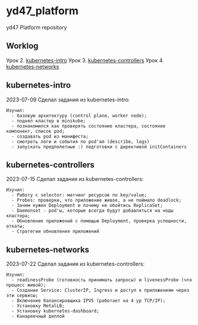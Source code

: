 # yd47_platform
yd47 Platform repository

## Worklog

Урок 2. [kubernetes-intro](#kubernetes-intro)
Урок 3. [kubernetes-controllers](#kubernetes-controllers)
Урок 4. [kubernetes-networks](#kubernetes-networks)

## kubernetes-intro
2023-07-09 Сделал задания из kubernetes-intro: 
```
Изучил:
  - базовую архитектуру (control plane, worker node);
  - поднял кластер в minikube;
  - познакомился как проверять состояние кластера, состояние компонент, список pod;
  - создавать pod из манифеста;
  - смотреть логи и события по pod'am (describe, logs)
  - запускать предполетные :) подготовки с директивой initContainers
```

## kubernetes-controllers
2023-07-15 Сделал задания из kubernetes-controllers:
```
Изучил:
  - Работу с selector: матчинг ресурсов по key/value;
  - Probes: проверки, что приложение живое, а не поймало deadlock;
  - Зачем нужен Deployment и почему не обойтись ReplicaSet;
  - Daemonset - pod'ы, которые всегда будут добавляться на ноды кластера;
  - Обновление приложений с помощью Deployment, проверка успешности, откаты;
  - Стратегии обновления приложений

```
## kubernetes-networks
2023-07-22 Сделал задания из kubernetes-controllers:
```
Изучил:
  - readinessProbe (готовность принимать запросы) и livenessProbe (что процесс живой);
  - Создание Service: ClusterIP, Ingress и доступ к приложениям через эти сервисы;
  - Включение балансировщика IPVS (работает на 4 ур TCP/IP); 
  - Установку MetalLB;
  - Установку kubernetes-dashboard;
  - Канареечный деплой
```
